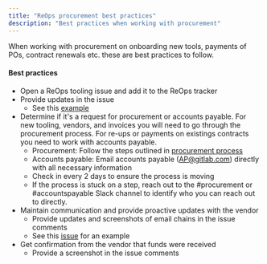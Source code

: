 ```yaml
---
title: "ReOps procurement best practices"
description: "Best practices when working with procurement"
---
```


When working with procurement on onboarding new tools, payments of POs, contract renewals etc. these are best practices to follow.

#### Best practices

- Open a ReOps tooling issue and add it to the ReOps tracker
- Provide updates in the issue
  - See this [example](https://gitlab.com/gitlab-org/ux-research/-/issues/2243)
- Determine if it's a request for procurement or accounts payable. For new tooling, vendors, and invoices you will need to go through the procurement process. For re-ups or payments on existings contracts you need to work with accounts payable.
  - Procurement: Follow the steps outlined in [procurement process](/handbook/finance/procurement/#--what-is-the-procurement-process-at-gitlab)
  - Accounts payable: Email accounts payable (<AP@gitlab.com>) directly with all necessary information
  - Check in every 2 days to ensure the process is moving
  - If the process is stuck on a step, reach out to the #procurement or #accountspayable Slack channel to identify who you can reach out to directly.
- Maintain communication and provide proactive updates with the vendor
  - Provide updates and screenshots of email chains in the issue comments
  - See this [issue](https://gitlab.com/gitlab-org/ux-research/-/issues/2242) for an example
- Get confirmation from the vendor that funds were received
  - Provide a screenshot in the issue comments
